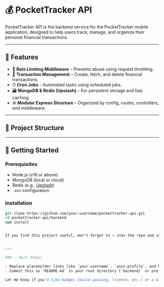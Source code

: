 # 💰 PocketTracker API

PocketTracker API is the backend service for the PocketTracker mobile application, designed to help users track, manage, and organize their personal financial transactions.

---

## 📌 Features

- 🔐 **Rate Limiting Middleware** – Prevents abuse using request throttling.
- 🧾 **Transaction Management** – Create, fetch, and delete financial transactions.
- ⏰ **Cron Jobs** – Automated tasks using scheduled jobs.
- 🗃️ **MongoDB & Redis (Upstash)** – For persistent storage and fast caching.
- ⚙️ **Modular Express Structure** – Organized by config, routes, controllers, and middleware.

---

## 🧱 Project Structure


---

## 🚀 Getting Started

### Prerequisites

- Node.js (v16 or above)
- MongoDB (local or cloud)
- Redis (e.g., [Upstash](https://upstash.com/))
- `.env` configuration

### Installation

```bash
git clone https://github.com/your-username/pockettracker-api.git
cd pockettracker-api/backend
npm install


If you find this project useful, don’t forget to ⭐ star the repo and share it with others!


---

### ✅ Next Steps:

- Replace placeholder links like `your-username`, `your-profile`, and Mongo/Redis values.
- Commit this as `README.md` in your root directory (`backend/` or project root depending on your GitHub layout).

Let me know if you'd like badges (build passing, license, etc.) or a GitHub Actions workflow for CI/CD.

